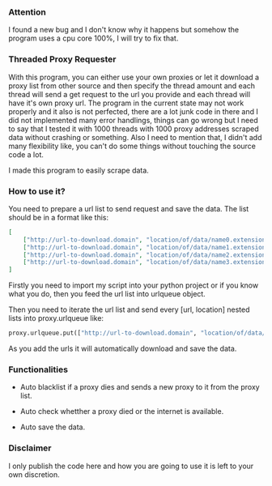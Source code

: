 ### Attention

I found a new bug and I don't know why it happens but somehow the program uses a cpu core 100%, I will try to fix that.

### Threaded Proxy Requester

With this program, you can either use your own proxies or let it download a proxy list from other source and then specify the thread amount and each thread will send a get request to the url you provide and each thread will have it's own proxy url. The program in the current state may not work properly and it also is not perfected, there are a lot junk code in there and I did not implemented many error handlings, things can go wrong but I need to say that I tested it with 1000 threads with 1000 proxy addresses scraped data without crashing or something. Also I need to mention that, I didn't add many flexibility like, you can't do some things without touching the source code a lot.

I made this program to easily scrape data.

### How to use it?

You need to prepare a url list to send request and save the data. The list should be in a format like this:
```json
[
	["http://url-to-download.domain", "location/of/data/name0.extension"],
	["http://url-to-download.domain", "location/of/data/name1.extension"],
	["http://url-to-download.domain", "location/of/data/name2.extension"],
	["http://url-to-download.domain", "location/of/data/name3.extension"]
]
```

Firstly you need to import my script into your python project or if you know what you do, then you feed the url list into urlqueue object.

Then you need to iterate the url list and send every [url, location] nested lists into proxy.urlqueue like:
```python
proxy.urlqueue.put(["http://url-to-download.domain", "location/of/data/name3.extension"]).
```

As you add the urls it will automatically download and save the data.

### Functionalities

- Auto blacklist if a proxy dies and sends a new proxy to it from the proxy list.

- Auto check whetther a proxy died or the internet is available.

- Auto save the data.

### Disclaimer

I only publish the code here and how you are going to use it is left to your own discretion.
